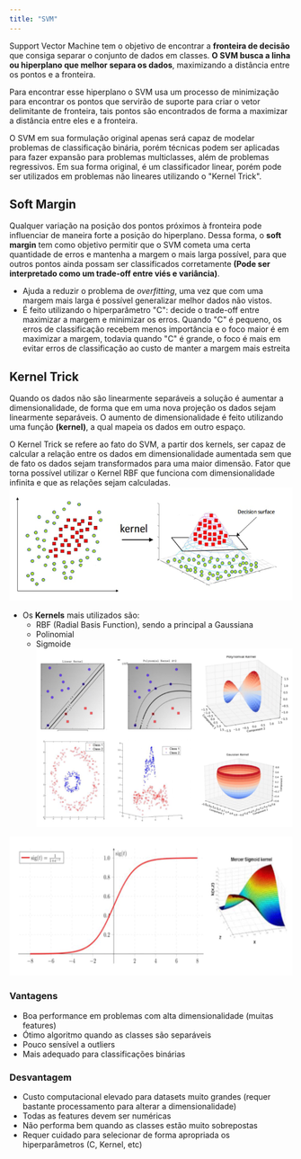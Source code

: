```yaml
---
title: "SVM"
---
```

Support Vector Machine tem o objetivo de encontrar a **fronteira de decisão** que consiga separar o conjunto de dados em classes. **O SVM busca a linha ou hiperplano que melhor separa os dados**, maximizando a distância entre os pontos e a fronteira.

Para encontrar esse hiperplano o SVM usa um processo de minimização para encontrar os pontos que servirão de suporte para criar o vetor delimitante de fronteira, tais pontos são encontrados de forma a maximizar a distância entre eles e a fronteira.

O SVM em sua formulação original apenas será capaz de modelar problemas de classificação binária, porém técnicas podem ser aplicadas para fazer expansão para problemas multiclasses, além de problemas regressivos. Em sua forma original, é um classificador linear, porém pode ser utilizados em problemas não lineares utilizando o "Kernel Trick".

## Soft Margin

Qualquer variação na posição dos pontos próximos à fronteira pode influenciar de maneira forte a posição do hiperplano. Dessa forma, o **soft margin** tem como objetivo permitir que o SVM cometa uma certa quantidade de erros e mantenha a margem o mais larga possível, para que outros pontos ainda possam ser classificados corretamente **(Pode ser interpretado como um trade-off entre viés e variância)**.
- Ajuda a reduzir o problema de *overfitting*, uma vez que com uma margem mais larga é possível generalizar melhor dados não vistos.
- É feito utilizando o hiperparâmetro "C": decide o trade-off entre maximizar a margem e minimizar os erros. Quando "C" é pequeno, os erros de classificação recebem menos importância e o foco maior é em maximizar a margem, todavia quando "C" é grande, o foco é mais em evitar erros de classificação ao custo de manter a margem mais estreita

## Kernel Trick

Quando os dados não são linearmente separáveis a solução é aumentar a dimensionalidade, de forma que em uma nova projeção os dados sejam linearmente separáveis. O aumento de dimensionalidade é feito utilizando uma função **(kernel)**, a qual mapeia os dados em outro espaço.

O Kernel Trick se refere ao fato do SVM, a partir dos kernels, ser capaz de calcular a relação entre os dados em dimensionalidade aumentada sem que de fato os dados sejam transformados para uma maior dimensão. Fator que torna possível utilizar o Kernel RBF que funciona com dimensionalidade infinita e que as relações sejam calculadas.
![Exemplo Kernel SVM|center](machinelearning/svm_kernel_example.png)
- Os **Kernels** mais utilizados são:
	- RBF (Radial Basis Function), sendo a principal a Gaussiana
	- Polinomial
	- Sigmoide
![Exemplo Kernels SVM](machinelearning/svm_kernels_examples.png)

![Exemplo Sigmoid Kernel](machinelearning/svm_sigmoid_kernel.png)

### Vantagens
- Boa performance em problemas com alta dimensionalidade (muitas features)
- Ótimo algoritmo quando as classes são separáveis
- Pouco sensível a outliers
- Mais adequado para classificações binárias

### Desvantagem
- Custo computacional elevado para datasets muito grandes (requer bastante processamento para alterar a dimensionalidade)
- Todas as features devem ser numéricas
- Não performa bem quando as classes estão muito sobrepostas
- Requer cuidado para selecionar de forma apropriada os hiperparâmetros (C, Kernel, etc)